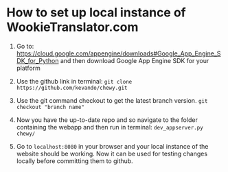 # How to set up local instance of WookieTranslator.com

1. Go to: https://cloud.google.com/appengine/downloads#Google_App_Engine_SDK_for_Python and then download Google App Engine SDK for your platform

2. Use the github link in terminal: ```git clone https://github.com/kevando/chewy.git```

3. Use the git command checkout to get the latest branch version. ```git checkout "branch name"```

4. Now you have the up-to-date repo and so navigate to the folder containing the webapp and then run in terminal: ```dev_appserver.py chewy/```

5. Go to ```localhost:8080``` in your browser and your local instance of the website should be working. Now it can be used for testing changes locally before committing them to github.
